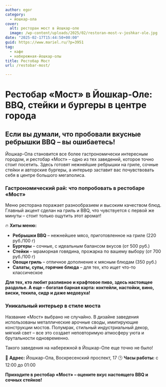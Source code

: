 ```yaml
---
author: egor
category:
  - йошкар-ола
cover:
  alt: ресторан мост в йошкар-оле
  image: /wp-content/uploads/2025/02/restoran-most-v-joshkar-ole.jpg
date: "2025-02-17T15:44:50+00:00"
guid: https://www.mariel.ru/?p=3951
tag:
  - кафе
  - набережная-йошкар-олы
title: Рестобар Мост
url: /restobar-most/

---
```

# **Рестобар «Мост» в Йошкар-Оле: BBQ, стейки и бургеры в центре города**

## **Если вы думали, что пробовали вкусные ребрышки BBQ – вы ошибаетесь!**

Йошкар-Ола становится все более гастрономически интересным городом, и рестобар «Мост» – одно из тех заведений, которое точно стоит посетить. Здесь готовят нежнейшие ребрышки на гриле, сочные стейки и авторские бургеры, а интерьер заставит вас почувствовать себя в центре большого мегаполиса.

### **Гастрономический рай: что попробовать в рестобаре «Мост»**

Меню ресторана поражает разнообразием и высоким качеством блюд. Главный акцент сделан на гриль и BBQ, что чувствуется с первой же минуты – стоит только ощутить этот аромат!

🔥 **Хиты меню:**

- **Ребрышки BBQ** – нежнейшее мясо, приготовленное на гриле (220 руб./100 г)
- **Бургеры** – сочные, с идеальным балансом вкусов (от 500 руб.)
- **Стейки** – мраморная говядина, прожарка по вашему выбору (от 700 руб./100 г)
- **Овощи гриль** – отличное дополнение к мясным блюдам (350 руб.)
- **Салаты, супы, горячие блюда** – для тех, кто ищет что-то классическое

**Для тех, кто любит разливное и крафтовое пиво, здесь настоящее раздолье. А еще – богатая барная карта: коктейли, настойки, вино, виски, текила, сидр и даже медовуха!**

### **Уникальный интерьер в стиле моста**

Название «Мост» выбрано не случайно. В дизайне заведения использованы металлические арочные своды, имитирующие  конструкции мостов. Полумрак, стильный индустриальный декор, мягкий свет – все это создает неповторимую атмосферу уюта и брутальности одновременно.

Такого заведения на набережной в Йошкар-Оле еще точно не было!

📍 **Адрес:** Йошкар-Ола, Воскресенский проспект, 17
🕒 **Часы работы:** с 12:00 до 01:00

**Приходите в рестобар «Мост» – оцените вкус настоящего BBQ и сочных стейков!**
